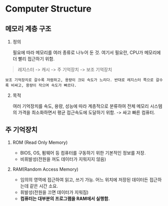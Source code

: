 # Computer Structure
## 메모리 계층 구조
1. 정의

	필요에 따라 메모리를 여러 종류로 나누어 둔 것. 여기서 필요란, CPU가 메모리에 더 빨리 접근하기 위함.

 > 레지스터 -> 캐시 -> 주 기억장치 -> 보조 기억장치

	보조 기억장치로 갈수록 저렴하고, 용량이 크되 속도가 느리다. 반대로 레지스터 쪽으로 갈수록 비싸고, 용량이 작으며 속도가 빠르다.

2. 목적

	 여러 기억장치를 속도, 용량, 성능에 따라 계층적으로 분류하여 전체 메모리 시스템의 가격을 최소화하면서 평균 접근속도에 도달하기 위함. -> 싸고 빠른 컴퓨터.

 ## 주 기억장치
 1. ROM (Read Only Memory)
	- BIOS, OS, 펌웨어 등 컴퓨터를 구동하기 위한 기본적인 정보를 저장.
	- 비휘발성(전원을 꺼도 데이터가 지워지지 않음)

2. RAM(Random Access Memory)
	- 임의의 영역에 접근하여 읽고, 쓰기 가능. 어느 위치에 저장된 데이터든 접근하는데 같은 시간 소요.
	- 휘발성(전원을 끄면 데이터가 지워짐)
	- **컴퓨터는 대부분의 프로그램을 RAM에서 실행함.**